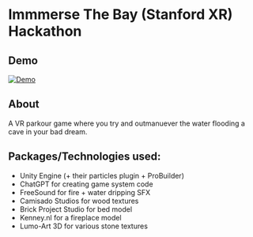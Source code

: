 # Immmerse The Bay (Stanford XR) Hackathon

## Demo

[![Demo](https://img.youtube.com/vi/pCGDChb_iIA/0.jpg)](https://www.youtube.com/watch?v=pCGDChb_iIA)


## About

A VR parkour game where you try and outmanuever the water flooding a cave in your bad dream.

## Packages/Technologies used:

- Unity Engine (+ their particles plugin + ProBuilder)
- ChatGPT for creating game system code
- FreeSound for fire + water dripping SFX
- Camisado Studios for wood textures
- Brick Project Studio for bed model
- Kenney.nl for a fireplace model
- Lumo-Art 3D for various stone textures
